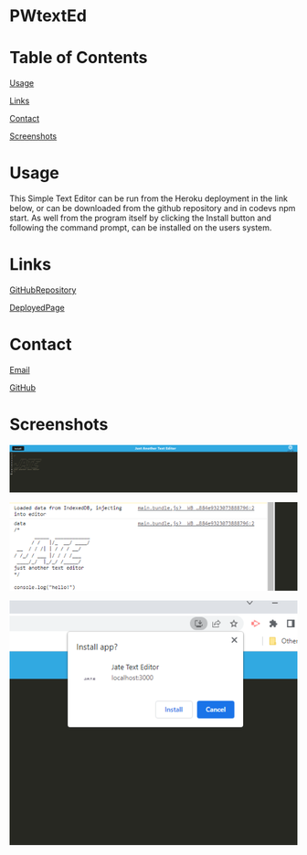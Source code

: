 # PWtextEd

# Table of Contents
[Usage](#Usage)

[Links](#Links)

[Contact](#Contact)

[Screenshots](#Screenshots)

# Usage
This Simple Text Editor can be run from the Heroku deployment in the link below, 
or can be downloaded from the github repository and in codevs npm start.
As well from the program itself by clicking the Install button and following the command prompt,
can be installed on the users system.

# Links

[GitHubRepository](https://github.com/AJoelj84/PWtextEd)

[DeployedPage]()

# Contact

[Email](ajoelj84@gmail.com)

[GitHub](https://github.com/AJoelj84)

# Screenshots

![Alt text](<screenshots/Screenshot 2023-06-22 115405.png>)

![Alt text](<screenshots/Screenshot 2023-06-22 115446.png>)

![Alt text](<screenshots/Screenshot 2023-06-22 115503.png>)